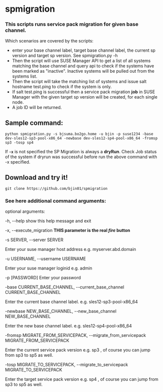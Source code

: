 # spmigration
### This scripts runs service pack migration for given base channel. 

Which scenarios are covered by the scripts:
* enter your base channel label, target base channel label, the current sp version and target sp version. See spmigration.py -h
* Then the script will use SUSE Manager API to get a list of all systems matching the base channel and query api to check if the systems have been marked as "inactive". Inactive systems will be pulled out from the systems list.
* Then the script will take the matching list of systems and issue salt hostname test.ping to check if the system is only.
* If salt test.ping is successful then a service pack migration **job** in SUSE Manager with the given target sp version will be created, for each single node.
* A job ID will be returned.

## Sample command: ##

```python spmigration.py -s bjsuma.bo2go.home -u bjin -p suse1234 -base dev-sles12-sp3-pool-x86_64 -newbase dev-sles12-sp4-pool-x86_64 -fromsp sp3 -tosp sp4```

If __`-x`__ is not specified the SP Migration is always a **dryRun**.
Check Job status of the system if dryrun was successful before run the above command with -x specified.

## Download and try it! ##
```git clone https://github.com/bjin01/spmigration```


### See here additional command arguments: ###

optional arguments:

  -h, --help            show this help message and exit
  
  -x, --execute_migration __THIS parameter is the real _fire_ button__ 
  
  
  -s SERVER, --server SERVER
  
 Enter your suse manager host address e.g. myserver.abd.domain
                        
                        
  -u USERNAME, --username USERNAME
  
 Enter your suse manager loginid e.g. admin
                        
                        
  -p [PASSWORD]         Enter your password
  
  
  -base CURRENT_BASE_CHANNEL, --current_base_channel CURRENT_BASE_CHANNEL
  
  Enter the current base channel label. e.g. sles12-sp3-pool-x86_64
                        
                        
  -newbase NEW_BASE_CHANNEL, --new_base_channel NEW_BASE_CHANNEL
  
  Enter the new base channel label. e.g. sles12-sp4-pool-x86_64
                        
                        
  -fromsp MIGRATE_FROM_SERVICEPACK, --migrate_from_servicepack MIGRATE_FROM_SERVICEPACK
  
 Enter the current service pack version e.g. sp3 , of course you can jump from sp3 to sp5 as well.
                        
                        
  -tosp MIGRATE_TO_SERVICEPACK, --migrate_to_servicepack MIGRATE_TO_SERVICEPACK
  
 Enter the target service pack version e.g. sp4 , of course you can jump from sp3 to sp5 as well.
